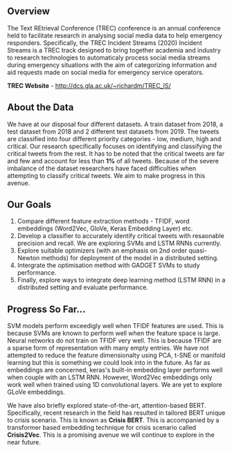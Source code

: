 ## Overview

The Text REtrieval Conference (TREC) conference is  an annual conference held to facilitate research in analysing social media data to help emergency responders. Specifically, the
TREC Incident Streams (2020) Incident Streams is a TREC track designed to bring together academia and industry to research technologies to automaticaly process social media streams during emergency situations with the aim of categorizing information and aid requests made on social media for emergency service operators.

**TREC Website** - http://dcs.gla.ac.uk/~richardm/TREC_IS/

## About the Data

We have at our disposal four different datasets. A train dataset from 2018, a test dataset from 2018 and 2 different test datasets from 2019. The tweets are classified into four 
different priority categories - low, medium, high and critical. Our research specifically focuses on identifying and classifying the critical tweets from the rest. It has to be 
noted that the critical tweets are far and few and account for less than **1%** of all tweets. Because of the severe imbalance of the dataset researchers have faced difficulties 
when attempting to classify critical tweets. We aim to make progress in this avenue. 

## Our Goals
1. Compare different feature extraction methods - TFIDF, word embeddings (Word2Vec, GloVe, Keras Embedding Layer) etc. 
2. Develop a classifier to accurately identify critical tweets with resaonable precision and recall. We are exploring SVMs and LSTM RNNs currently.
3. Explore suitable optimizers (with an emphasis on 2nd order quasi-Newton methods) for deployment of the model in a distributed setting.
4. Intergrate the optimisation method with GADGET SVMs to study performance.
5. Finally, explore ways to integrate deep learning method (LSTM RNN) in a distributed setting and evaluate performance.

## Progress So Far...

SVM models perform exceedigly well when TFIDF features are used. This is because SVMs are known to perform well when the feature space is large. Neural networks do not train on TFIDF very well. This is because TFIDF are a sparse form of representation with many empty entries. We have not attempted to reduce the feature dimensionalty using PCA, t-SNE or 
manifold learning but this is something we could look into in the future. As far as embeddings are concerned, keras's built-in embedding layer performs well when couple with an LSTM RNN. However, Word2Vec embeddings only work well when trained using 1D convolutional layers. We are yet to explore GLoVe embeddings. 

We have also briefly explored state-of-the-art, attention-based BERT. Specifically, recent research in the field has resulted in tailored BERT unique to crisis scenario. This is known as **Crisis BERT**. This is accompanied by a transformer based embedding technique for crisis scenario called **Crisis2Vec**. This is a promising avenue we will continue to explore in the near future. 
